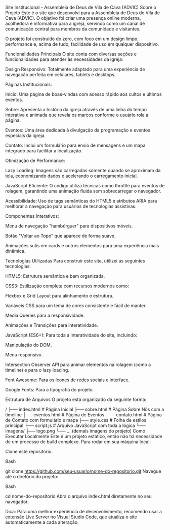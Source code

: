 Site Institucional - Assembleia de Deus de Vila de Cava (ADVIC)
Sobre o Projeto
Este é o site que desenvolvi para a Assembleia de Deus de Vila de Cava (ADVIC). O objetivo foi criar uma presença online moderna, acolhedora e informativa para a igreja, servindo como um canal de comunicação central para membros da comunidade e visitantes.

O projeto foi construído do zero, com foco em um design limpo, performance e, acima de tudo, facilidade de uso em qualquer dispositivo.

Funcionalidades Principais
O site conta com diversas seções e funcionalidades para atender às necessidades da igreja:

Design Responsivo: Totalmente adaptado para uma experiência de navegação perfeita em celulares, tablets e desktops.

Páginas Institucionais:

Início: Uma página de boas-vindas com acesso rápido aos cultos e últimos eventos.

Sobre: Apresenta a história da igreja através de uma linha do tempo interativa e animada que revela os marcos conforme o usuário rola a página.

Eventos: Uma área dedicada à divulgação da programação e eventos especiais da igreja.

Contato: Inclui um formulário para envio de mensagens e um mapa integrado para facilitar a localização.

Otimização de Performance:

Lazy Loading: Imagens são carregadas somente quando se aproximam da tela, economizando dados e acelerando o carregamento inicial.

JavaScript Eficiente: O código utiliza técnicas como throttle para eventos de rolagem, garantindo uma animação fluida sem sobrecarregar o navegador.

Acessibilidade: Uso de tags semânticas do HTML5 e atributos ARIA para melhorar a navegação para usuários de tecnologias assistivas.

Componentes Interativos:

Menu de navegação "hambúrguer" para dispositivos móveis.

Botão "Voltar ao Topo" que aparece de forma suave.

Animações sutis em cards e outros elementos para uma experiência mais dinâmica.

Tecnologias Utilizadas
Para construir este site, utilizei as seguintes tecnologias:

HTML5: Estrutura semântica e bem organizada.

CSS3: Estilização completa com recursos modernos como:

Flexbox e Grid Layout para alinhamento e estrutura.

Variáveis CSS para um tema de cores consistente e fácil de manter.

Media Queries para a responsividade.

Animações e Transições para interatividade.

JavaScript (ES6+): Para toda a interatividade do site, incluindo:

Manipulação do DOM.

Menu responsivo.

Intersection Observer API para animar elementos na rolagem (como a timeline) e para o lazy loading.

Font Awesome: Para os ícones de redes sociais e interface.

Google Fonts: Para a tipografia do projeto.

Estrutura de Arquivos
O projeto está organizado da seguinte forma:

/
├── index.html          # Página Inicial
├── sobre.html          # Página Sobre Nós com a timeline
├── eventos.html        # Página de Eventos
├── contato.html        # Página de Contato com formulário e mapa
├── style.css           # Folha de estilos principal
├── script.js           # Arquivo JavaScript com toda a lógica
└── imagens/
    ├── logo.png
    └── ... (demais imagens do projeto)
Como Executar Localmente
Este é um projeto estático, então não há necessidade de um processo de build complexo. Para rodar em sua máquina local:

Clone este repositório:

Bash

git clone https://github.com/seu-usuario/nome-do-repositorio.git
Navegue até o diretório do projeto:

Bash

cd nome-do-repositorio
Abra o arquivo index.html diretamente no seu navegador.

Dica: Para uma melhor experiência de desenvolvimento, recomendo usar a extensão Live Server no Visual Studio Code, que atualiza o site automaticamente a cada alteração.
